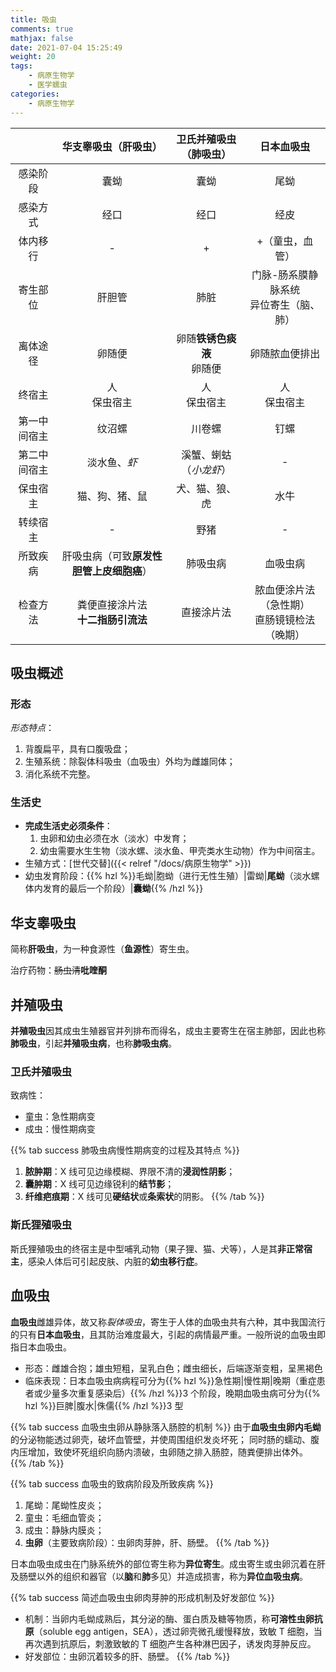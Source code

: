 ```yaml
---
title: 吸虫
comments: true
mathjax: false
date: 2021-07-04 15:25:49
weight: 20
tags:
    - 病原生物学
    - 医学蠕虫
categories:
    - 病原生物学
---
```


|              |           华支睾吸虫（肝吸虫）           |   卫氏并殖吸虫（肺吸虫）   |                  日本血吸虫                  |
|:------------:|:----------------------------------------:|:--------------------------:|:--------------------------------------------:|
|   感染阶段   |                   囊蚴                   |            囊蚴            |                     尾蚴                     |
|   感染方式   |                   经口                   |            经口            |                     经皮                     |
|   体内移行   |                     -                    |              +             |                +（童虫，血管）               |
|   寄生部位   |                  肝胆管                  |            肺脏            |  门脉-肠系膜静脉系统<br/>异位寄生（脑、肺）  |
|   离体途径   |                  卵随便                  | 卵随**铁锈色痰液**<br/>卵随便 |                卵随脓血便排出                |
|    终宿主    |               人<br/>保虫宿主               |        人<br/>保虫宿主        |                 人<br/>保虫宿主                 |
| 第一中间宿主 |                  纹沼螺                  |           川卷螺           |                     钉螺                     |
| 第二中间宿主 |               淡水鱼、*虾*               |   溪蟹、蝲蛄（*小龙虾*）   |                       -                      |
|   保虫宿主   |              猫、狗、猪、鼠              |       犬、猫、狼、虎       |                     水牛                     |
|   转续宿主   |                     -                    |            野猪            |                       -                      |
|   所致疾病   | 肝吸虫病（可致**原发性胆管上皮细胞癌**） |          肺吸虫病          |                   血吸虫病                   |
|   检查方法   |    粪便直接涂片法<br/>**十二指肠引流法**    |         直接涂片法         | 脓血便涂片法（急性期）<br/>直肠镜镜检法（晚期） |

<!--more-->

## 吸虫概述

### 形态

*形态特点*：
1. 背腹扁平，具有口腹吸盘；
2. 生殖系统：除裂体科吸虫（血吸虫）外均为雌雄同体；
3. 消化系统不完整。

### 生活史

- **完成生活史必须条件**：
    1. 虫卵和幼虫必须在水（淡水）中发育；
    2. 幼虫需要水生生物（淡水螺、淡水鱼、甲壳类水生动物）作为中间宿主。
- 生殖方式：[世代交替]({{< relref "/docs/病原生物学" >}})
- 幼虫发育阶段：{{% hzl %}}毛蚴|胞蚴（进行无性生殖）|雷蚴|**尾蚴**（淡水螺体内发育的最后一个阶段）|**囊蚴**{{% /hzl %}}

## 华支睾吸虫

简称**肝吸虫**，为一种食源性（**鱼源性**）寄生虫。

治疗药物：~~肠虫清~~**吡喹酮**

## 并殖吸虫

**并殖吸虫**因其成虫生殖器官并列排布而得名，成虫主要寄生在宿主肺部，因此也称**肺吸虫**，引起**并殖吸虫病**，也称**肺吸虫病**。

### 卫氏并殖吸虫

致病性：
- 童虫：急性期病变
- 成虫：慢性期病变

{{% tab success 肺吸虫病慢性期病变的过程及其特点 %}}
1. **脓肿期**：X 线可见边缘模糊、界限不清的**浸润性阴影**；
2. **囊肿期**：X 线可见边缘锐利的**结节影**；
3. **纤维疤痕期**：X 线可见**硬结状**或**条索状**的阴影。
{{% /tab %}}

### 斯氏狸殖吸虫

斯氏狸殖吸虫的终宿主是中型哺乳动物（果子狸、猫、犬等），人是其**非正常宿主**，感染人体后可引起皮肤、内脏的**幼虫移行症**。

## 血吸虫

**血吸虫**雌雄异体，故又称*裂体吸虫*，寄生于人体的血吸虫共有六种，其中我国流行的只有**日本血吸虫**，且其防治难度最大，引起的病情最严重。一般所说的血吸虫即指日本血吸虫。

- 形态：雌雄合抱；雄虫短粗，呈乳白色；雌虫细长，后端逐渐变粗，呈黑褐色
- 临床表现：日本血吸虫病病程可分为{{% hzl %}}急性期|慢性期|晚期（重症患者或少量多次重复感染后）{{% /hzl %}}3 个阶段，晚期血吸虫病可分为{{% hzl %}}巨脾|腹水|侏儒{{% /hzl %}}3 型

{{% tab success 血吸虫虫卵从静脉落入肠腔的机制 %}}
由于**血吸虫虫卵内毛蚴**的分泌物能透过卵壳，破坏血管壁，并使周围组织发炎坏死；
同时肠的蠕动、腹内压增加，致使坏死组织向肠内溃破，虫卵随之排入肠腔，随粪便排出体外。
{{% /tab %}}

{{% tab success 血吸虫的致病阶段及所致疾病 %}}
1. 尾蚴：尾蚴性皮炎；
2. 童虫：毛细血管炎；
3. 成虫：静脉内膜炎；
4. **虫卵**（主要致病阶段）：虫卵肉芽肿，肝、肠壁。
{{% /tab %}}

日本血吸虫成虫在门脉系统外的部位寄生称为**异位寄生**。成虫寄生或虫卵沉着在肝及肠壁以外的组织和器官（以**脑**和**肺**多见）并造成损害，称为**异位血吸虫病**。

{{% tab success 简述血吸虫虫卵肉芽肿的形成机制及好发部位 %}}
- 机制：当卵内毛蚴成熟后，其分泌的酶、蛋白质及糖等物质，称**可溶性虫卵抗原**（soluble egg antigen，SEA），透过卵壳微孔缓慢释放，致敏
  T 细胞，当再次遇到抗原后，刺激致敏的 T 细胞产生各种淋巴因子，诱发肉芽肿反应。
- 好发部位：虫卵沉着较多的肝、肠壁。
{{% /tab %}}

